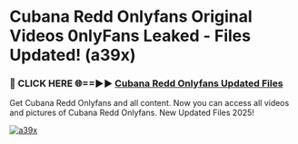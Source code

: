 # Cubana Redd Onlyfans Original Videos 0nlyFans Leaked - Files Updated! (a39x)

<h3>🔴 CLICK HERE 🌐==►► <a href="https://tinyurl.com/ms9xzufz" rel="nofollow">Cubana Redd Onlyfans Updated Files</a></h3>

Get Cubana Redd Onlyfans and all content. Now you can access all videos and pictures of Cubana Redd Onlyfans. New Updated Files 2025!

[![a39x](https://i.imgur.com/ppqm5kG.gif)](https://tinyurl.com/ms9xzufz)
